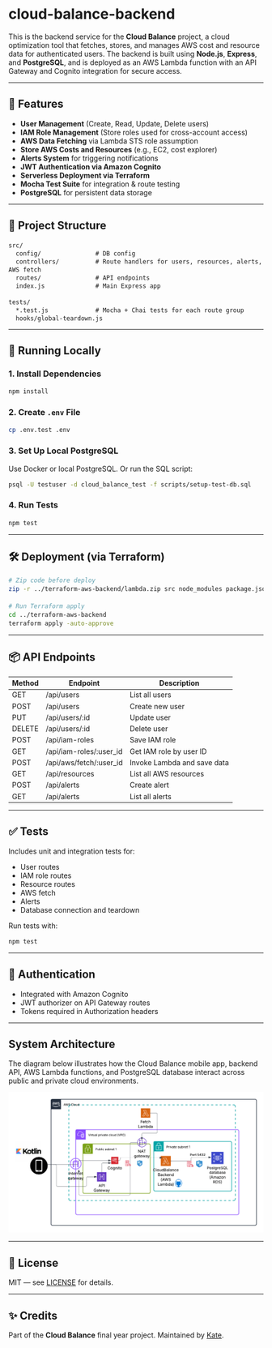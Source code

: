 # cloud-balance-backend

This is the backend service for the **Cloud Balance** project, a cloud optimization tool that fetches, stores, and manages AWS cost and resource data for authenticated users. The backend is built using **Node.js**, **Express**, and **PostgreSQL**, and is deployed as an AWS Lambda function with an API Gateway and Cognito integration for secure access.

---

## 🚀 Features

- **User Management** (Create, Read, Update, Delete users)
- **IAM Role Management** (Store roles used for cross-account access)
- **AWS Data Fetching** via Lambda STS role assumption
- **Store AWS Costs and Resources** (e.g., EC2, cost explorer)
- **Alerts System** for triggering notifications
- **JWT Authentication via Amazon Cognito**
- **Serverless Deployment via Terraform**
- **Mocha Test Suite** for integration & route testing
- **PostgreSQL** for persistent data storage

---

## 📂 Project Structure

```
src/
  config/               # DB config
  controllers/          # Route handlers for users, resources, alerts, AWS fetch
  routes/               # API endpoints
  index.js              # Main Express app

tests/
  *.test.js             # Mocha + Chai tests for each route group
  hooks/global-teardown.js
```

---

## 🧪 Running Locally

### 1. Install Dependencies

```bash
npm install
```

### 2. Create `.env` File

```bash
cp .env.test .env
```

### 3. Set Up Local PostgreSQL

Use Docker or local PostgreSQL. Or run the SQL script:

```bash
psql -U testuser -d cloud_balance_test -f scripts/setup-test-db.sql
```

### 4. Run Tests

```bash
npm test
```

---

## 🛠 Deployment (via Terraform)

```bash
# Zip code before deploy
zip -r ../terraform-aws-backend/lambda.zip src node_modules package.json

# Run Terraform apply
cd ../terraform-aws-backend
terraform apply -auto-approve
```

---

## 📦 API Endpoints

| Method | Endpoint                  | Description                     |
|--------|---------------------------|---------------------------------|
| GET    | /api/users                | List all users                  |
| POST   | /api/users                | Create new user                 |
| PUT    | /api/users/:id            | Update user                     |
| DELETE | /api/users/:id            | Delete user                     |
| POST   | /api/iam-roles            | Save IAM role                   |
| GET    | /api/iam-roles/:user_id   | Get IAM role by user ID         |
| POST   | /api/aws/fetch/:user_id   | Invoke Lambda and save data     |
| GET    | /api/resources            | List all AWS resources          |
| POST   | /api/alerts               | Create alert                    |
| GET    | /api/alerts               | List all alerts                 |

---

## ✅ Tests

Includes unit and integration tests for:

- User routes
- IAM role routes
- Resource routes
- AWS fetch
- Alerts
- Database connection and teardown

Run tests with:

```bash
npm test
```

---

## 🔐 Authentication

- Integrated with Amazon Cognito
- JWT authorizer on API Gateway routes
- Tokens required in Authorization headers

---

## System Architecture

The diagram below illustrates how the Cloud Balance mobile app, backend API, AWS Lambda functions, and PostgreSQL database interact across public and private cloud environments.

![Cloud Balance Architecture](assets/architect.png)

---

## 📄 License

MIT — see [LICENSE](LICENSE) for details.

---

## ✨ Credits

Part of the **Cloud Balance** final year project.
Maintained by [Kate](https://github.com/katmolony).
